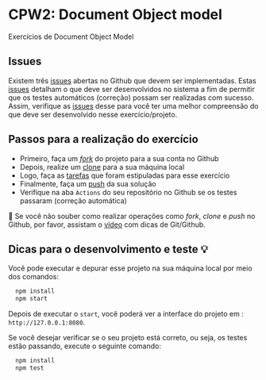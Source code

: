 # CPW2: Document Object model


Exercícios de Document Object Model

## Issues

Existem três [issues](https://github.com/rpmhub/cpw2-dom/issues) abertas no Github que devem ser implementadas. Estas [issues](https://github.com/rpmhub/cpw2-dom/issues) detalham o que deve ser desenvolvidos no sistema a fim de permitir que os testes automáticos (correção) possam ser realizadas com sucesso. Assim, verifique as [issues](https://github.com/rpmhub/cpw2-dom/issues) desse para você ter uma melhor compreensão do que deve ser desenvolvido nesse exercício/projeto.

## Passos para a realização do exercício

  * Primeiro, faça um [*fork*](https://docs.github.com/pt/get-started/quickstart/fork-a-repo) do projeto para a sua conta no Github
  * Depois, realize um [clone](https://docs.github.com/pt/repositories/creating-and-managing-repositories/cloning-a-repository) para a sua máquina local
  * Logo, faça as [tarefas](https://github.com/rpmhub/cpw2-dom/issues) que foram estipuladas para esse exercício
  * Finalmente, faça um [push](https://docs.github.com/pt/desktop/contributing-and-collaborating-using-github-desktop/making-changes-in-a-branch/pushing-changes-to-github) da sua solução
  * Verifique na aba `Actions` do seu repositório no Github se os testes passaram (correção automática)

🚨 Se você não souber como realizar operações como *fork*, *clone* e *push* no Github, por favor, assistam o [vídeo](https://www.youtube.com/watch?v=SDowGAvT0l0) com dicas de Git/Github.

## Dicas para o desenvolvimento e teste 💡

Você pode executar e depurar esse projeto na sua máquina local por meio dos comandos:

```sh
  npm install
  npm start
```

Depois de executar o `start`, você poderá ver a interface do projeto em : `http://127.0.0.1:8080`.

Se você desejar verificar se o seu projeto está correto, ou seja, os testes estão passando, execute o seguinte comando:

```sh
  npm install
  npm test
```
